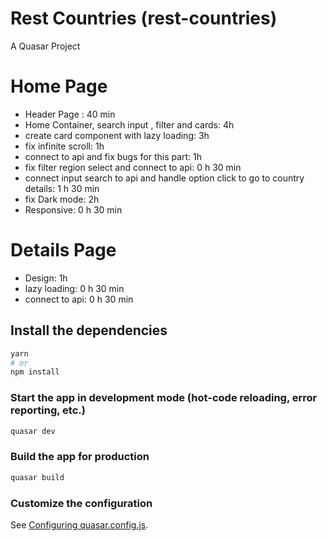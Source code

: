 # Rest Countries (rest-countries)

A Quasar Project


# Home Page
- Header Page : 40 min
- Home Container, search input , filter and cards: 4h
- create card component with lazy loading: 3h
- fix infinite scroll: 1h
- connect to api and fix bugs for this part: 1h
- fix filter region select and connect to api: 0 h 30 min
- connect input search to api and handle option click to go to country details: 1 h 30 min
- fix Dark mode: 2h
- Responsive: 0 h 30 min

# Details Page
- Design: 1h
- lazy loading: 0 h 30 min
- connect to api: 0 h 30 min





## Install the dependencies
```bash
yarn
# or
npm install
```

### Start the app in development mode (hot-code reloading, error reporting, etc.)
```bash
quasar dev
```


### Build the app for production
```bash
quasar build
```

### Customize the configuration
See [Configuring quasar.config.js](https://v2.quasar.dev/quasar-cli-vite/quasar-config-js).
